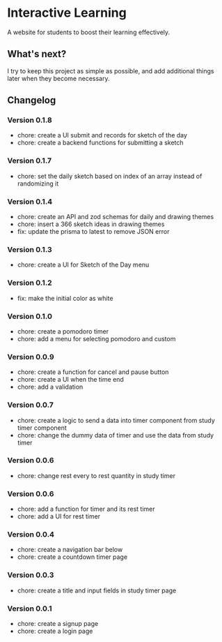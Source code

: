 # Interactive Learning

A website for students to boost their learning effectively.

## What's next?

I try to keep this project as simple as possible, and add additional things later when they become
necessary.

## Changelog

### Version 0.1.8

- chore: create a UI submit and records for sketch of the day
- chore: create a backend functions for submitting a sketch

### Version 0.1.7

- chore: set the daily sketch based on index of an array instead of randomizing it

### Version 0.1.4

- chore: create an API and zod schemas for daily and drawing themes
- chore: insert a 366 sketch ideas in drawing themes
- fix: update the prisma to latest to remove JSON error

### Version 0.1.3

- chore: create a UI for Sketch of the Day menu

### Version 0.1.2

- fix: make the initial color as white

### Version 0.1.0

- chore: create a pomodoro timer
- chore: add a menu for selecting pomodoro and custom

### Version 0.0.9

- chore: create a function for cancel and pause button
- chore: create a UI when the time end
- chore: add a validation

### Version 0.0.7

- chore: create a logic to send a data into timer component from study timer component
- chore: change the dummy data of timer and use the data from study timer

### Version 0.0.6

- chore: change rest every to rest quantity in study timer

### Version 0.0.6

- chore: add a function for timer and its rest timer
- chore: add a UI for rest timer

### Version 0.0.4

- chore: create a navigation bar below
- chore: create a countdown timer page

### Version 0.0.3

- chore: create a title and input fields in study timer page

### Version 0.0.1

- chore: create a signup page
- chore: create a login page
